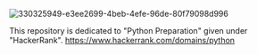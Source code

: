 ![330325949-e3ee2699-4beb-4efe-96de-80f79098d996](https://github.com/KadirDokur/HackerRank-Python/assets/45979582/53419f47-08cf-4b2e-ae6f-b217a879e175)

This repository is dedicated to "Python Preparation" given under "HackerRank".
https://www.hackerrank.com/domains/python

